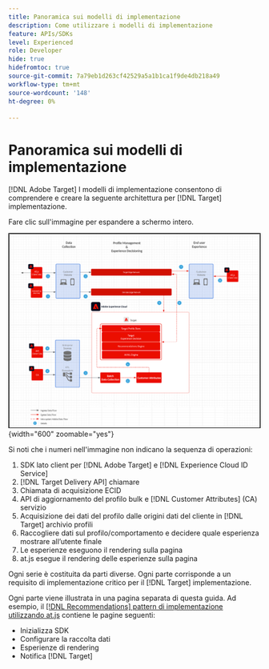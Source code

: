 ```yaml
---
title: Panoramica sui modelli di implementazione
description: Come utilizzare i modelli di implementazione
feature: APIs/SDKs
level: Experienced
role: Developer
hide: true
hidefromtoc: true
source-git-commit: 7a79eb1d263cf42529a5a1b1ca1f9de4db218a49
workflow-type: tm+mt
source-wordcount: '148'
ht-degree: 0%

---
```


# Panoramica sui modelli di implementazione

[!DNL Adobe Target] I modelli di implementazione consentono di comprendere e creare la seguente architettura per [!DNL Target] implementazione.

Fare clic sull&#39;immagine per espandere a schermo intero.

![Diagramma dell’architettura di Adobe Target](/help/dev/patterns/assets/architecture-chart.png){width="600" zoomable="yes"}

Si noti che i numeri nell&#39;immagine non indicano la sequenza di operazioni:

1. SDK lato client per [!DNL Adobe Target] e [!DNL Experience Cloud ID Service]
1. [!DNL Target Delivery API] chiamare
1. Chiamata di acquisizione ECID
1. API di aggiornamento del profilo bulk e [!DNL Customer Attributes] (CA) servizio
1. Acquisizione dei dati del profilo dalle origini dati del cliente in [!DNL Target] archivio profili
1. Raccogliere dati sul profilo/comportamento e decidere quale esperienza mostrare all’utente finale
1. Le esperienze eseguono il rendering sulla pagina
1. at.js esegue il rendering delle esperienze sulla pagina

Ogni serie è costituita da parti diverse. Ogni parte corrisponde a un requisito di implementazione critico per il [!DNL Target] implementazione.

Ogni parte viene illustrata in una pagina separata di questa guida. Ad esempio, il [[!DNL Recommendations] pattern di implementazione utilizzando at.js](/help/dev/patterns/recs-atjs/recs-implementation-pattern-atjs.md) contiene le pagine seguenti:

* Inizializza SDK
* Configurare la raccolta dati
* Esperienze di rendering
* Notifica [!DNL Target]

